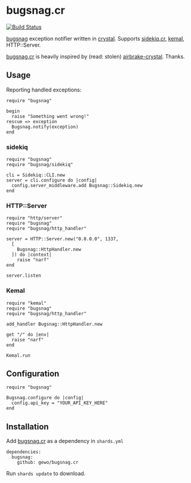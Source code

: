 # bugsnag.cr

[![Build
Status](https://travis-ci.org/gewo/bugsnag.cr.svg)](https://travis-ci.org/gewo/bugsnag.cr/)

[bugsnag][] exception notifier written in [crystal][]. Supports
[sidekiq.cr][], [kemal][], HTTP::Server.

[bugsnag.cr][] is heavily inspired by (read: stolen)
[airbrake-crystal][]. Thanks.

## Usage

Reporting handled exceptions:

    require "bugsnag"

    begin
      raise "Something went wrong!"
    rescue => exception
      Bugsnag.notify(exception)
    end

### sidekiq

    require "bugsnag"
    require "bugsnag/sidekiq"

    cli = Sidekiq::CLI.new
    server = cli.configure do |config|
      config.server_middleware.add Bugsnag::Sidekiq.new
    end

### HTTP::Server

    require "http/server"
    require "bugsnag"
    require "bugsnag/http_handler"

    server = HTTP::Server.new("0.0.0.0", 1337,
      [
        Bugsnag::HttpHandler.new
      ]) do |context|
        raise "narf"
    end

    server.listen

### Kemal

    require "kemal"
    require "bugsnag"
    require "bugsnag/http_handler"

    add_handler Bugsnag::HttpHandler.new

    get "/" do |env|
      raise "narf"
    end

    Kemal.run

## Configuration

    require "bugsnag"

    Bugsnag.configure do |config|
      config.api_key = "YOUR_API_KEY_HERE"
    end

## Installation

Add [bugsnag.cr][bugsnag.cr] as a dependency in `shards.yml`

    dependencies:
      bugsnag:
        github: gewo/bugsnag.cr

Run `shards update` to download.

[bugsnag.cr]: https://github.com/gewo/bugsnag.cr/
[bugsnag]: https://bugsnag.com/
[crystal]: https://crystal-lang.org/
[kemal]: http://kemalcr.com
[sidekiq.cr]: https://github.com/mperham/sidekiq.cr/
[airbrake-crystal]: https://github.com/kyrylo/airbrake-crystal/

